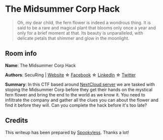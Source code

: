 # The Midsummer Corp Hack

> Oh, my dear child, the fern flower is indeed a wondrous thing. It is said to be a rare and magical plant that blooms only once a year and only for a brief moment at that. Its beauty is unparalleled, with delicate petals that shimmer and glow in the moonlight.

## Room info

**Name**: The Midsummer Corp Hack</br>

**Authors**: SecuRing | [Website](https://www.securing.pl/) ☆ [Facebook](https://www.facebook.com/SecuRingPL) ☆ [LinkedIn](https://www.linkedin.com/company/securing/) ☆ [Twitter](https://twitter.com/SecuRingPL) </br>

**Summary**: In this CTF based around [NextCloud server](https://github.com/nextcloud/server) we are tasked with stoping the Midsummer Corp before they get their hands on the mystical fern flower and bring the end to the world as we know it. You need to infiltrate the company and gather all the clues you can about the flower and find it before they will. Can you complete the hack before it's too late?

## Credits

This writeup has been prepared by [Spookyless](https://github.com/Spookyless). Thanks a lot!